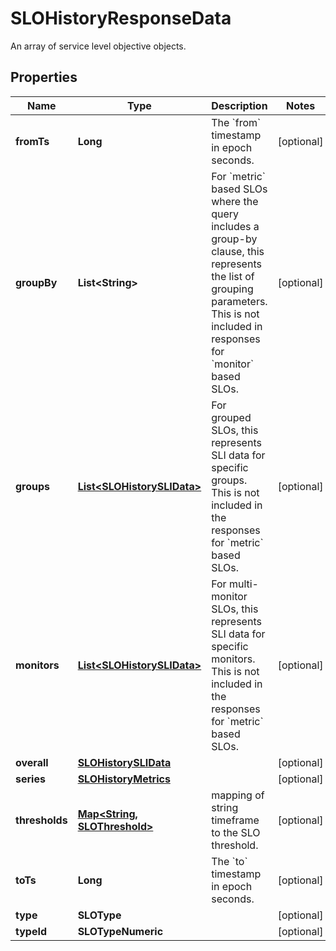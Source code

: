 

# SLOHistoryResponseData

An array of service level objective objects.

## Properties

Name | Type | Description | Notes
------------ | ------------- | ------------- | -------------
**fromTs** | **Long** | The &#x60;from&#x60; timestamp in epoch seconds. |  [optional]
**groupBy** | **List&lt;String&gt;** | For &#x60;metric&#x60; based SLOs where the query includes a group-by clause, this represents the list of grouping parameters.  This is not included in responses for &#x60;monitor&#x60; based SLOs. |  [optional]
**groups** | [**List&lt;SLOHistorySLIData&gt;**](SLOHistorySLIData.md) | For grouped SLOs, this represents SLI data for specific groups.  This is not included in the responses for &#x60;metric&#x60; based SLOs. |  [optional]
**monitors** | [**List&lt;SLOHistorySLIData&gt;**](SLOHistorySLIData.md) | For multi-monitor SLOs, this represents SLI data for specific monitors.  This is not included in the responses for &#x60;metric&#x60; based SLOs. |  [optional]
**overall** | [**SLOHistorySLIData**](SLOHistorySLIData.md) |  |  [optional]
**series** | [**SLOHistoryMetrics**](SLOHistoryMetrics.md) |  |  [optional]
**thresholds** | [**Map&lt;String, SLOThreshold&gt;**](SLOThreshold.md) | mapping of string timeframe to the SLO threshold. |  [optional]
**toTs** | **Long** | The &#x60;to&#x60; timestamp in epoch seconds. |  [optional]
**type** | **SLOType** |  |  [optional]
**typeId** | **SLOTypeNumeric** |  |  [optional]




